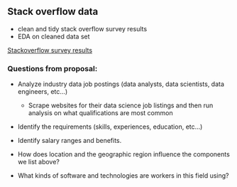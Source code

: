 ## Stack overflow data

- clean and tidy stack overflow survey results
- EDA on cleaned data set

[Stackoverflow survey results](https://insights.stackoverflow.com/survey)

### Questions from proposal:

- Analyze industry data job postings (data analysts, data scientists, data engineers, etc…)
	- Scrape websites for their data science job listings and then run analysis on what qualifications are most common

- Identify the requirements (skills, experiences, education, etc…) 

- Identify salary ranges and benefits.

- How does location and the geographic region influence the components we list above?

- What kinds of software and technologies are workers in this field using?